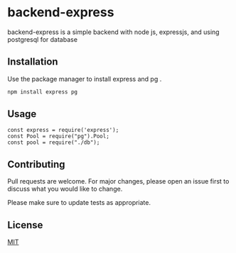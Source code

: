 # backend-express

backend-express is a simple backend with node js, expressjs, and using postgresql for database

## Installation

Use the package manager to install express and pg .

```bash
npm install express pg
```

## Usage

```nodejs
const express = require('express');
const Pool = require("pg").Pool;
const pool = require("./db");
```

## Contributing
Pull requests are welcome. For major changes, please open an issue first to discuss what you would like to change.

Please make sure to update tests as appropriate.

## License
[MIT](https://choosealicense.com/licenses/mit/)
